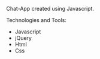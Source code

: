  Chat-App created using Javascript.
 
 Technologies and Tools:
 
* Javascript
* jQuery
* Html
* Css
